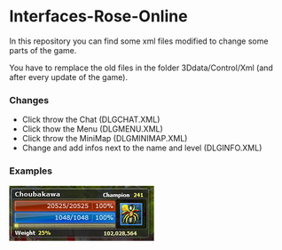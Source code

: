 Interfaces-Rose-Online
============

In this repository you can find some xml files modified to change some parts of the game.

You have to remplace the old files in the folder 3Ddata/Control/Xml (and after every update of the game).


### Changes
- Click throw the Chat (DLGCHAT.XML)
- Click thow the Menu (DLGMENU.XML)
- Click throw the MiniMap (DLGMINIMAP.XML)
- Change and add infos next to the name and level (DLGINFO.XML)

### Examples
![INFO IMAGE](/examples/INFO.PNG "Example with the DLGINFO.XML")
